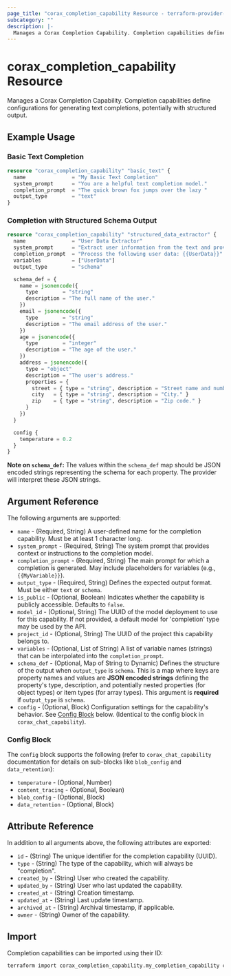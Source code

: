 ```yaml
---
page_title: "corax_completion_capability Resource - terraform-provider-corax"
subcategory: ""
description: |-
  Manages a Corax Completion Capability. Completion capabilities define configurations for generating text completions, potentially with structured output.
---
```


# corax_completion_capability Resource

Manages a Corax Completion Capability. Completion capabilities define configurations for generating text completions, potentially with structured output.

## Example Usage

### Basic Text Completion

```terraform
resource "corax_completion_capability" "basic_text" {
  name               = "My Basic Text Completion"
  system_prompt      = "You are a helpful text completion model."
  completion_prompt  = "The quick brown fox jumps over the lazy "
  output_type        = "text"
}
```

### Completion with Structured Schema Output

```terraform
resource "corax_completion_capability" "structured_data_extractor" {
  name               = "User Data Extractor"
  system_prompt      = "Extract user information from the text and provide it in the specified JSON schema."
  completion_prompt  = "Process the following user data: {{UserData}}"
  variables          = ["UserData"]
  output_type        = "schema"

  schema_def = {
    name = jsonencode({
      type        = "string"
      description = "The full name of the user."
    })
    email = jsonencode({
      type        = "string"
      description = "The email address of the user."
    })
    age = jsonencode({
      type        = "integer"
      description = "The age of the user."
    })
    address = jsonencode({
      type = "object"
      description = "The user's address."
      properties = {
        street = { type = "string", description = "Street name and number." }
        city   = { type = "string", description = "City." }
        zip    = { type = "string", description = "Zip code." }
      }
    })
  }

  config {
    temperature = 0.2
  }
}
```

**Note on `schema_def`:** The values within the `schema_def` map should be JSON encoded strings representing the schema for each property. The provider will interpret these JSON strings.

## Argument Reference

The following arguments are supported:

- `name` - (Required, String) A user-defined name for the completion capability. Must be at least 1 character long.
- `system_prompt` - (Required, String) The system prompt that provides context or instructions to the completion model.
- `completion_prompt` - (Required, String) The main prompt for which a completion is generated. May include placeholders for variables (e.g., `{{MyVariable}}`).
- `output_type` - (Required, String) Defines the expected output format. Must be either `text` or `schema`.
- `is_public` - (Optional, Boolean) Indicates whether the capability is publicly accessible. Defaults to `false`.
- `model_id` - (Optional, String) The UUID of the model deployment to use for this capability. If not provided, a default model for 'completion' type may be used by the API.
- `project_id` - (Optional, String) The UUID of the project this capability belongs to.
- `variables` - (Optional, List of String) A list of variable names (strings) that can be interpolated into the `completion_prompt`.
- `schema_def` - (Optional, Map of String to Dynamic) Defines the structure of the output when `output_type` is `schema`. This is a map where keys are property names and values are **JSON encoded strings** defining the property's type, description, and potentially nested properties (for object types) or item types (for array types). This argument is **required** if `output_type` is `schema`.
- `config` - (Optional, Block) Configuration settings for the capability's behavior. See [Config Block](#config-block) below. (Identical to the config block in `corax_chat_capability`).

### Config Block

The `config` block supports the following (refer to `corax_chat_capability` documentation for details on sub-blocks like `blob_config` and `data_retention`):

- `temperature` - (Optional, Number)
- `content_tracing` - (Optional, Boolean)
- `blob_config` - (Optional, Block)
- `data_retention` - (Optional, Block)

## Attribute Reference

In addition to all arguments above, the following attributes are exported:

- `id` - (String) The unique identifier for the completion capability (UUID).
- `type` - (String) The type of the capability, which will always be "completion".
- `created_by` - (String) User who created the capability.
- `updated_by` - (String) User who last updated the capability.
- `created_at` - (String) Creation timestamp.
- `updated_at` - (String) Last update timestamp.
- `archived_at` - (String) Archival timestamp, if applicable.
- `owner` - (String) Owner of the capability.

## Import

Completion capabilities can be imported using their ID:

```sh
terraform import corax_completion_capability.my_completion_capability capability_id_here
```
